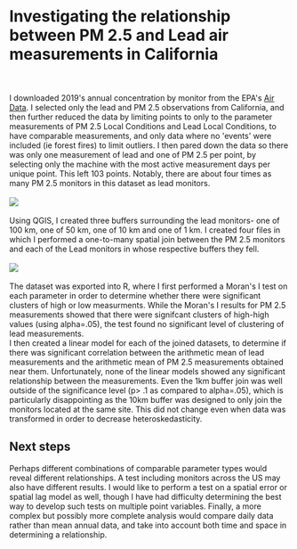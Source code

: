 <h1> Investigating the relationship between PM 2.5 and Lead air measurements in California </h1>
<br>
<br>
I downloaded 2019's annual concentration by monitor from the EPA's <a href="https://aqs.epa.gov/aqsweb/airdata/download_files.html">Air Data</a>. I selected only the lead and PM 2.5 observations from California, and then further reduced the data by limiting points to only to the parameter measurements of PM 2.5 Local Conditions and Lead Local Conditions, to have comparable measurements, and only data where no 'events' were included (ie forest fires) to limit outliers. I then pared down the data so there was only one measurement of lead and one of PM 2.5 per point, by selecting only the machine with the most active measurement days per unique point. This left 103 points. Notably, there are about four times as many PM 2.5 monitors in this dataset as lead monitors. 
<br>
<br>
<img src="/images/lead_graduated.png?raw=TRUE"/>
<br>
<br>
Using QGIS, I created three buffers surrounding the lead monitors- one of 100 km, one of 50 km, one of 10 km and one of 1 km. I created four files in which I performed a one-to-many spatial join between the PM 2.5 monitors and each of the Lead monitors in whose respective buffers they fell. 
<br>
<br>
<img src="/images/pm2.5_graduated.png?raw=TRUE"/>
<br>
<br>
The dataset was exported into R, where I first performed a Moran's I test on each parameter in order to determine whether there were significant clusters of high or low measurments. While the Moran's I results for PM 2.5 measurements showed that there were signifcant clusters of high-high values (using alpha=.05), the test found no significant level of clustering of lead measurements. 
<br>
I then created a linear model for each of the joined datasets, to determine if there was significant correlation between the arithmetic mean of lead measurements and the arithmetic mean of PM 2.5 measurements obtained near them. Unfortunately, none of the linear models showed any significant relationship between the measurements. Even the 1km buffer join was well outside of the significance level (p> .1 as compared to alpha=.05), which is particularly disappointing as the 10km buffer was designed to only join the monitors located at the same site. This did not change even when data was transformed in order to decrease heteroskedasticity.
<br>
<h2>Next steps</h2>
Perhaps different combinations of comparable parameter types would reveal different relationships. A test including monitors across the US may also have different results. I would like to perform a test on a spatial error or spatial lag model as well, though I have had difficulty determining the best way to develop such tests on multiple point variables. Finally, a more complex but possibly more complete analysis would compare daily data rather than mean annual data, and take into account both time and space in determining a relationship. 
